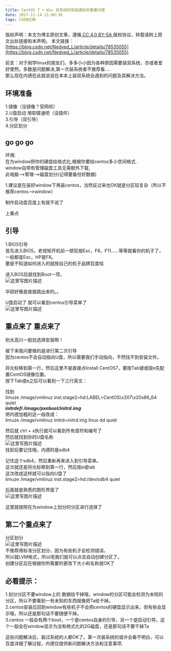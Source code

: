 ```yaml
---
title: CentOS 7 + Win 双系统的安装遇到的重要问题
date: 2017-11-14 21:00:30
tags: CSDN迁移
---
```

 [ ](http://creativecommons.org/licenses/by-sa/4.0/) 版权声明：本文为博主原创文章，遵循[ CC 4.0 BY-SA ](http://creativecommons.org/licenses/by-sa/4.0/)版权协议，转载请附上原文出处链接和本声明。  本文链接：[https://blog.csdn.net/Nedved_L/article/details/78535055](https://blog.csdn.net/Nedved_L/article/details/78535055)   
    
  前言：对于刚学linux的朋友们，多多小小因为各种原因需要装双系统，亦或者爱好使然。多数是问题解决,第一次装系统者不推荐看….   
 那么现在内德在此就说说在本本上装双系统会遇到的问题及其解决方法。

 
## 环境准备

 1.镜像（没镜像？官网呗）   
 2.U盘启动 用软碟通吧（没插件）   
 3.引导（双引导）   
 4.分区划分

 
## go go go

 环境:   
 在为window把你的硬盘给格式化,根据你要给centos多小空间格式.   
 window自带有管理磁盘工具无需额外下载,   
 此电脑—->管理—>磁盘划分(记得要备份好数据)

 1.建议是在装好window下再装centos，当然反过来也OK就是分区较复杂（所以不推荐centos—>window）

 制作启动盘百度上有就不说了

 上重点

 
## 引导

 1.BIOS引导   
 首先进入BIOS，老规矩开机前一顿狂按Esc，F8，F11……等等就看你的机子了，一般都是Esc，HP是F8。   
 要是不知道如何进入的就按自己的机子品牌百度哈

 进入BOS后就找到Boot一项，   
 ![这里写图片描述](https://img-blog.csdn.net/20171114195140442?watermark/2/text/aHR0cDovL2Jsb2cuY3Nkbi5uZXQvTmVkdmVkX0w=/font/5a6L5L2T/fontsize/400/fill/I0JBQkFCMA==/dissolve/70/gravity/SouthEast)

 华硕好像是直接跳出来的。。

 U盘启动了 就可以看到centos引导菜单了   
 ![这里写图片描述](https://img-blog.csdn.net/20171114201017069?watermark/2/text/aHR0cDovL2Jsb2cuY3Nkbi5uZXQvTmVkdmVkX0w=/font/5a6L5L2T/fontsize/400/fill/I0JBQkFCMA==/dissolve/70/gravity/SouthEast)

 
## 重点来了 重点来了

 别太高兴一股劲选择安装啊！

 接下来我问要做的是进行第二次引导   
 因为centos不会自动指向U盘，所以需要我们手动指向，不然找不到安装文件。

 将光标移到第一行，然后这里不是直接点Install CentOS7，要按Tab键或按e先配置CentOS镜像位置。   
 按下Tab或e之后可以看到一下三行英文：

 找到   
 limuze /image/vmlinuz inst.stage2=hd:LABEL=CentOS\x207\x20x86_64 quiet   
 **_initrdefi /image/pxeboot/initrd.img_**   
 把内德加粗的这一段改成：   
 limuze /image/vmlinuz initrd=initrd.img linux dd quiet

 然后就 ctrl + x执行就可以看到所有盘符和编号了   
 然后就找到你的U盘名称   
 ![这里写图片描述](https://img-blog.csdn.net/20171114203052828?watermark/2/text/aHR0cDovL2Jsb2cuY3Nkbi5uZXQvTmVkdmVkX0w=/font/5a6L5L2T/fontsize/400/fill/I0JBQkFCMA==/dissolve/70/gravity/SouthEast)   
 找到后要记住哦，内德的是sdb4

 记住这个sdb4，然后重新再来进入到引导菜单。   
 这次就还是将光标移到第一行，然后按e或tab   
 这次改成这样就可以指向U盘了   
 limuze /image/vmlinuz inst.stage2=hd:/dev/sdb4 quiet

 后面就是熟悉的图形界面了   
 ![这里写图片描述](https://img-blog.csdn.net/20171114203649091?watermark/2/text/aHR0cDovL2Jsb2cuY3Nkbi5uZXQvTmVkdmVkX0w=/font/5a6L5L2T/fontsize/400/fill/I0JBQkFCMA==/dissolve/70/gravity/SouthEast)

 这里就按照在为window上划分的分区进行选择了

 
## 第二个重点来了

 分区划分   
 ![这里写图片描述](https://img-blog.csdn.net/20171114203942156?watermark/2/text/aHR0cDovL2Jsb2cuY3Nkbi5uZXQvTmVkdmVkX0w=/font/5a6L5L2T/fontsize/400/fill/I0JBQkFCMA==/dissolve/70/gravity/SouthEast)   
 不推荐用标准分区划分，因为有些机子会检测错误。   
 所以就LVM格式，所以呢我们就可以点击自动创建分区了。   
 创建分区后在根据你所需要的更改下大小和名称就OK了

 
## 必看提示：

 1.划分分区不要window上的 数据给干掉哦，window的分区可能会检测为未知的分区，所以不要看到一有未知的东西就像把Ta给干掉。   
 2.centos安装后回到window有些机子不会把centos的硬盘显示出来，但有些会显示哦，所以还是那句话不要随便干掉。   
 3.centos 一般会有两个boot，一个是centos自身的引导，另一个是启动引导。这个一般会在window显示为没有格式化的2G磁盘，还是那句话不要干掉Ta

 这些问题解决后，装过系统的人都OK了。第一次装系统的或许会看不明白，可以百度详细了解过程，内德仅提供新问题解决方法和注意事项.

   
  